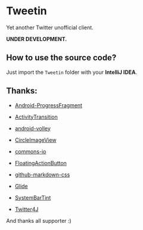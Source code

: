 Tweetin
=======

Yet another Twitter unofficial client.

**UNDER DEVELOPMENT.**

## How to use the source code?

Just import the `Tweetin` folder with your **IntelliJ IDEA**.

## Thanks:

 - [Android-ProgressFragment](https://github.com/johnkil/Android-ProgressFragment "Android-ProgressFragment")

 - [ActivityTransition](https://github.com/ophilbert/ActivityTransition "ActivityTransition")

 - [android-volley](https://github.com/mcxiaoke/android-volley "android-volley")

 - [CircleImageView](https://github.com/hdodenhof/CircleImageView "CircleImageView")

 - [commons-io](https://github.com/apache/commons-io "commons-io")

 - [FloatingActionButton](https://github.com/makovkastar/FloatingActionButton "FloatingActionButton")

 - [github-markdown-css](https://github.com/sindresorhus/github-markdown-css "github-markdown-css")

 - [Glide](https://github.com/bumptech/glide "Glide")

 - [SystemBarTint](https://github.com/jgilfelt/SystemBarTint "SystemBarTint")

 - [Twitter4J](https://github.com/yusuke/twitter4j "Twitter4J")

And thanks all supporter :)
